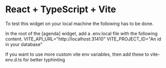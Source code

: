 # React + TypeScript + Vite

To test this widget on your local machine the following has to be done.

In the root of the [agenda] widget, add a .env.local file with the following content.
VITE_API_URL="http://localhost:31410"
VITE_PROJECT_ID="An id in your database"

If you want to use more custom vite env variables, then add these to vite-env.d.ts for better typhinting
